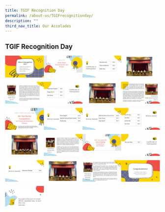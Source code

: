 ```yaml
---
title: TGIF Recognition Day
permalink: /about-us/TGIFrecognitionday/
description: ""
third_nav_title: Our Accolades
---
```

## TGIF Recognition Day

<p>
<img align="left" src="/images/2022-T1W3-TGIF-Recognition-Day2.jpg" style="width:25%">  
</p> 

<p>
<img align="left" src="/images/2022-T1W3-TGIF-Recognition-Day3.jpg" style="width:25%">  
</p> 

<p>  
<img align="left" src="/images/2022-T1W3-TGIF-Recognition-Day4.jpg" style="width:25%">  
</p> 

<p>
<img align="left" src="/images/2022-T1W3-TGIF-Recognition-Day5.jpg" style="width:25%">  
</p>


<br clear="left">


<p>
<img align="left" src="/images/2022-T1W3-TGIF-Recognition-Day6.jpg" style="width:25%">  
</p> 

<p>
<img align="left" src="/images/2022-T1W3-TGIF-Recognition-Day7.jpg" style="width:25%">  
</p> 

<p>  
<img align="left" src="/images/2022-T1W3-TGIF-Recognition-Day8-1.jpg" style="width:25%">  
</p> 

<p>
<img align="left" src="/images/2022-T1W3-TGIF-Recognition-Day9-1.jpg" style="width:25%">  
</p>

<br clear="left">

<p>
<img align="left" src="/images/2022-T1W3-TGIF-Recognition-Day10-1.jpg" style="width:25%">  
</p> 

<p>
<img align="left" src="/images/2022-T1W3-TGIF-Recognition-Day11-1.jpg" style="width:25%">  
</p> 

<p>  
<img align="left" src="/images/2022-T1W3-TGIF-Recognition-Day12-1.jpg" style="width:25%">  
</p> 

<p>
<img align="left" src="/images/2022-T1W3-TGIF-Recognition-Day13-1.jpg" style="width:25%">  
</p>

<br clear="left">

<p>
<img align="left" src="/images/2022-T1W3-TGIF-Recognition-Day14-1.jpg" style="width:25%">  
</p> 

<p>
<img align="left" src="/images/2022-T1W3-TGIF-Recognition-Day15-1.jpg" style="width:25%">  
</p> 

<p>  
<img align="left" src="/images/2022-T1W3-TGIF-Recognition-Day16-1.jpg" style="width:25%">  
</p> 

<p>
<img align="left" src="/images/2022-T1W3-TGIF-Recognition-Day17-1.jpg" style="width:25%">  
</p>

<br clear="left">


<p>  
<img align="left" src="/images/2022-T1W3-TGIF-Recognition-Day18-1.jpg" style="width:25%">  
</p><p>  
<img align="left" src="/images/2022-T1W3-TGIF-Recognition-Day19-1.jpg" style="width:25%">  
</p><p>  
<img align="left" src="/images/2022-T1W3-TGIF-Recognition-Day20-1.jpg" style="width:25%">  
</p><p>  
<img align="left" src="/images/2022-T1W3-TGIF-Recognition-Day21-1.jpg" style="width:25%">  
</p><br clear="left">

<p>
<img align="left" style="width:25%">  
</p>

<p>  
<img align="left" src="/images/2022-T1W3-TGIF-Recognition-Day22-1.jpg" style="width:25%"> 
	</p>